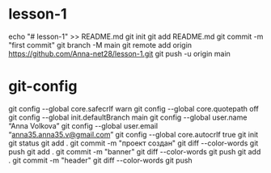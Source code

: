# lesson-1
echo "# lesson-1" >> README.md
git init
git add README.md
git commit -m "first commit"
git branch -M main
git remote add origin https://github.com/Anna-net28/lesson-1.git
git push -u origin main
# git-config
git config --global core.safecrlf warn
git config --global core.quotepath off
git config --global init.defaultBranch main
git config --global user.name “Anna Volkova”
git config --global user.email “anna35.anna35.v@gmail.com”
git config --global core.autocrlf true
git init
git status
git add .
git commit -m "проект создан"
git diff --color-words
git push
git add .
git commit -m "banner"
git diff --color-words
git push
git add .
git commit -m "header"
git diff --color-words
git push